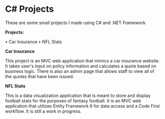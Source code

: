 # C# Projects

These are some small projects I made using C# and .NET Framework

**Projects:**

• Car Insurance
• NFL Stats

**Car Insurance**

This project is an MVC web application that mimics a car insurance website. It takes user's input
on policy information and calculates a quote based on business logic. There is also an admin
page that allows staff to view all of the quotes that have been issued.

**NFL Stats**

This is a data visualization application that is meant to store and display football stats for the
purposes of fantasy football. It is an MVC web application that utilizes Entity Framework 6 for
data access and a Code First workflow. It is still a work in progress.
